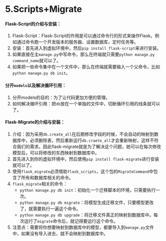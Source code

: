 # 5.Scripts+Migrate

#### Flask-Script的介绍与安装：

1. Flask-Script：Flask-Script的作用是可以通过命令行的形式来操作Flask。例如通过命令跑一个开发版本的服务器、设置数据库，定时任务等。
2. 安装：首先进入到虚拟环境中，然后`pip install flask-script`来进行安装。
3. 如果直接在主`manage.py`中写命令，那么在终端就只需要`python manage.py command_name`就可以了。
4. 如果把一些命令集中在一个文件中，那么在终端就需要输入一个父命令，比如`python manage.py db init`。

#### 分开`models`以及解决循环引用：

1. 分开models的目的：为了让代码更加方便的管理。
2. 如何解决循环引用：把`db`放在一个单独的文件中，切断循环引用的线条就可以了。

#### Flask-Migrate的介绍与安装：

1. 介绍：因为采用`db.create_all`在后期修改字段的时候，不会自动的映射到数据库中，必须删除表，然后重新运行`db.craete_all`才会重新映射，这样不符合我们的需求。因此flask-migrate就是为了解决这个问题，她可以在每次修改模型后，可以将修改的东西映射到数据库中。
2. 首先进入到你的虚拟环境中，然后使用`pip install flask-migrate`进行安装就可以了。
3. 使用`flask_migrate`必须借助`flask_scripts`，这个包的`MigrateCommand`中包含了所有和数据库相关的命令。
4. `flask_migrate`相关的命令：
   * `python manage.py db init`：初始化一个迁移脚本的环境，只需要执行一次。
   * `python manage.py db migrate`：将模型生成迁移文件，只要模型更改了，就需要执行一遍这个命令。
   * `python manage.py db upgrade`：将迁移文件真正的映射到数据库中。每次运行了`migrate`命令后，就记得要运行这个命令。
5. 注意点：需要将你想要映射到数据库中的模型，都要导入到`manage.py`文件中，如果没有导入进去，就不会映射到数据库中。

